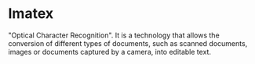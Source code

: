 # Imatex

"Optical Character Recognition". It is a technology that allows the conversion of different types of documents, such as scanned documents, images or documents captured by a camera, into editable text.
